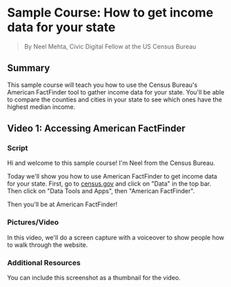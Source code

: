 # Sample Course: How to get income data for your state
> By Neel Mehta, Civic Digital Fellow at the US Census Bureau

## Summary

This sample course will teach you how to use the Census Bureau's American FactFinder tool to gather income data for your state. You'll be able to compare the counties and cities in your state to see which ones have the highest median income.

## Video 1: Accessing American FactFinder

### Script

Hi and welcome to this sample course! I'm Neel from the Census Bureau.

Today we'll show you how to use American FactFinder to get income data for your state. First, go to [census.gov](https://census.gov) and click on "Data" in the top bar. Then click on "Data Tools and Apps", then "American FactFinder".

Then you'll be at American FactFinder!

### Pictures/Video

In this video, we'll do a screen capture with a voiceover to show people how to walk through the website.

### Additional Resources

You can include this screenshot as a thumbnail for the video.
